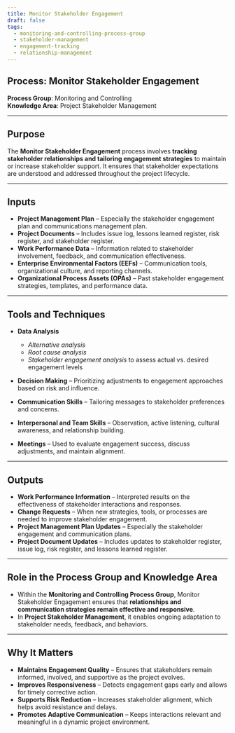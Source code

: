 ```yaml
---
title: Monitor Stakeholder Engagement  
draft: false  
tags:  
  - monitoring-and-controlling-process-group  
  - stakeholder-management  
  - engagement-tracking  
  - relationship-management  
---
```


## Process: Monitor Stakeholder Engagement

**Process Group**: Monitoring and Controlling  
**Knowledge Area**: Project Stakeholder Management  

---

## Purpose

The **Monitor Stakeholder Engagement** process involves **tracking stakeholder relationships and tailoring engagement strategies** to maintain or increase stakeholder support. It ensures that stakeholder expectations are understood and addressed throughout the project lifecycle.

---

## Inputs

- **Project Management Plan** – Especially the stakeholder engagement plan and communications management plan.
- **Project Documents** – Includes issue log, lessons learned register, risk register, and stakeholder register.
- **Work Performance Data** – Information related to stakeholder involvement, feedback, and communication effectiveness.
- **Enterprise Environmental Factors (EEFs)** – Communication tools, organizational culture, and reporting channels.
- **Organizational Process Assets (OPAs)** – Past stakeholder engagement strategies, templates, and performance data.

---

## Tools and Techniques

- **Data Analysis**  
  - *Alternative analysis*  
  - *Root cause analysis*  
  - *Stakeholder engagement analysis* to assess actual vs. desired engagement levels  

- **Decision Making** – Prioritizing adjustments to engagement approaches based on risk and influence.
- **Communication Skills** – Tailoring messages to stakeholder preferences and concerns.
- **Interpersonal and Team Skills** – Observation, active listening, cultural awareness, and relationship building.
- **Meetings** – Used to evaluate engagement success, discuss adjustments, and maintain alignment.

---

## Outputs

- **Work Performance Information** – Interpreted results on the effectiveness of stakeholder interactions and responses.
- **Change Requests** – When new strategies, tools, or processes are needed to improve stakeholder engagement.
- **Project Management Plan Updates** – Especially the stakeholder engagement and communication plans.
- **Project Document Updates** – Includes updates to stakeholder register, issue log, risk register, and lessons learned register.

---

## Role in the Process Group and Knowledge Area

- Within the **Monitoring and Controlling Process Group**, Monitor Stakeholder Engagement ensures that **relationships and communication strategies remain effective and responsive**.
- In **Project Stakeholder Management**, it enables ongoing adaptation to stakeholder needs, feedback, and behaviors.

---

## Why It Matters

- **Maintains Engagement Quality** – Ensures that stakeholders remain informed, involved, and supportive as the project evolves.
- **Improves Responsiveness** – Detects engagement gaps early and allows for timely corrective action.
- **Supports Risk Reduction** – Increases stakeholder alignment, which helps avoid resistance and delays.
- **Promotes Adaptive Communication** – Keeps interactions relevant and meaningful in a dynamic project environment.
